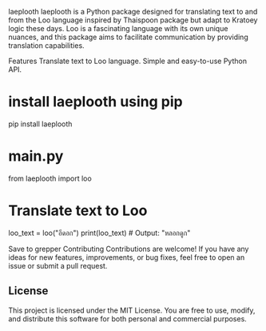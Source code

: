 laeplooth
laeplooth is a Python package designed for translating text to and from the Loo language inspired by Thaispoon package but adapt to Kratoey logic these days. Loo is a fascinating language with its own unique nuances, and this package aims to facilitate communication by providing translation capabilities.

Features
Translate text to Loo language.
Simple and easy-to-use Python API.

# install laeplooth using pip

pip install laeplooth

# main.py

from laeplooth import loo

# Translate text to Loo

loo_text = loo("อีดอก")
print(loo_text) # Output: "หลอกดูก"

Save to grepper
Contributing
Contributions are welcome! If you have any ideas for new features, improvements, or bug fixes, feel free to open an issue or submit a pull request.

## License

This project is licensed under the MIT License. You are free to use, modify, and distribute this software for both personal and commercial purposes.
